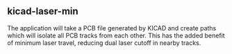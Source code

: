 ## kicad-laser-min

The application will take a PCB file generated by KICAD and create paths which will isolate all PCB tracks  from each other. This has the added benefit
of minimum laser travel, reducing dual laser cutoff in nearby tracks. 
